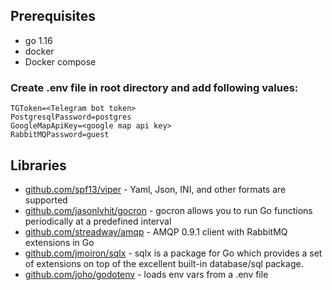 ## Prerequisites
* go 1.16
* docker
* Docker compose

### Create .env file in root directory and add following values:

````
TGToken=<Telegram bot token>
PostgresqlPassword=postgres
GoogleMapApiKey=<google map api key>
RabbitMQPassword=guest
````
## Libraries

* [github.com/spf13/viper](https://github.com/spf13/viper) - Yaml, Json, INI, and other formats are supported
* [github.com/jasonlvhit/gocron](https://github.com/jasonlvhit/gocron) - gocron allows you to run Go functions periodically at a predefined interval
* [github.com/streadway/amqp](https://github.com/streadway/amqp) - AMQP 0.9.1 client with RabbitMQ extensions in Go
* [github.com/jmoiron/sqlx](https://github.com/jmoiron/sqlx) - sqlx is a package for Go which provides a set of extensions on top of the excellent built-in database/sql package.
* [github.com/joho/godotenv](https://github.com/joho/godotenv) - loads env vars from a .env file
